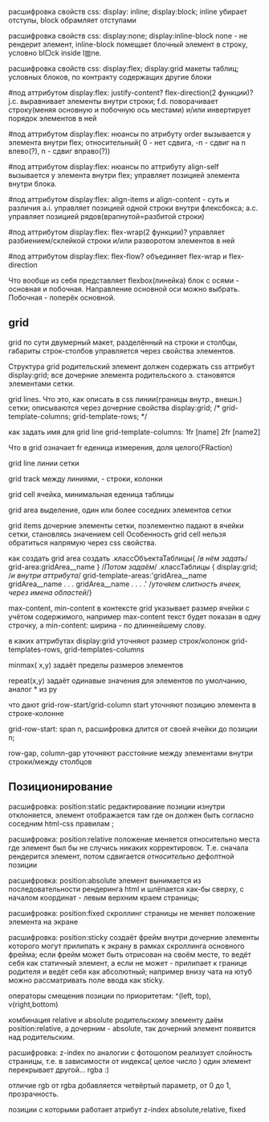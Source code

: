 расшифровка свойств сss:
display: inline; display:block;	inline убирает отступы, block обрамляет отступами

расшифровка свойств сss:
display:none; display:inline-block 	none - не рендерит элемент, inline-block помещает блочный элемент в строку, условно bl▢ck inside l▥ne.

расшифровка свойств css:
display:flex; display:grid	макеты таблиц; условных блоков, по контракту содержащих другие блоки

#под аттрибутом display:flex:
justify-content? flex-direction(2 функции)?	j.c. выравнивает элементы внутри строки; f.d. поворачивает строку(меняя основную и побочную ось местами) и/или инвертирует порядок элементов в ней

#под аттрибутом display:flex:
нюансы по атрибуту order	вызывается у элемента внутри flex; относительный( 0 - нет сдвига, -n - сдвиг на n влево(?), n - сдвиг вправо(?))

#под аттрибутом display:flex:
нюансы по аттрибуту align-self	вызывается у элемента внутри flex; управляет позицией элемента внутри блока. 

#под аттрибутом display:flex:
align-items и align-content - суть и различия	a.i. управляет позицией одной строки внутри флексбокса; a.c. управляет позицией рядов(врапнутой=разбитой строки)

#под аттрибутом display:flex:
flex-wrap(2 функции)?	управляет разбиением/склейкой строки и/или разворотом элементов в ней

#под аттрибутом display:flex:
flex-flow?	объединяет flex-wrap и flex-direction

Что вообще из себя представляет flexbox(линейка)	блок с осями - основная и побочная. Направление основной оси можно выбрать. Побочная - поперёк основной.

## grid

grid по сути 	двумерный макет, разделённый на строки и столбцы, габариты строк-столбов управляется через свойства элементов.

Структура grid	родительский элемент должен содержать css аттрибут display:grid; все дочерние элемента родительского э. становятся элементами сетки.

grid lines. Что это, как описать в css	линии(границы внутр., внешн.) сетки; описываются через дочерние свойства display:grid; /* grid-template-columns; grid-template-rows; */

как задать имя для grid line	grid-template-columns: 1fr [name] 2fr [name2]

Что в grid означает fr	еденица измерения, доля целого(FRaction)

grid line	линии сетки

grid track	между линиями, - строки, колонки

grid cell	ячейка, минимальная еденица таблицы

grid area	выделение, один или более соседних элементов сетки

grid items	дочерние элементы сетки, поэлементно падают в ячейки сетки, становлясь значением cell
Особенность grid cell 	нельзя обратиться напрямую через css свойства.

как создать grid area 	создать .классОбъектаТаблицы{ /*в нём задать*/ grid-area:gridArea__name }
/*Потом задаём*/ .классТаблицы { display:grid; 
/*и внутри аттрибута*/ 
grid-template-areas:'gridArea__name gridArea__name . . .
gridArea__name . . . .' 
/*уточяем слитность ячеек, через имена областей*/}

max-content, min-content в контексте grid	указывает размер ячейки с учётом содержимого, например max-сontent текст будет показан в одну строчку, а min-content: ширина - по длиннейшему слову.

в каких аттрибутах display:grid  уточняют размер строк/колонок	grid-templates-rows, grid-templates-columns

minmax( x,y) 	задаёт пределы размеров элементов

repeat(x,y)	задаёт одинавые значения для элементов по умолчанию, аналог * из py

что дают grid-row-start/grid-column start	уточняют позицию элемента в строке-колонне

grid-row-start: span n, расшифровка	длится от своей ячейки до позиции n;

row-gap, column-gap	уточняют расстояние между элементами внутри строки/между столбцов

## Позиционирование


расшифровка:
position:static	редактирование позиции изнутри отклоняется, элемент отображается там где он должен быть согласно соседним html-сss правилам ;

расшифровка:
position:relative 	положение меняется относительно места где элемент был бы не случись никаких корректировок. Т.е. сначала рендерится элемент, потом сдвигается _относительно_ дефолтной позиции

расшифровка:
position:absolute	элемент вынимается из последовательности рендеринга html и шлёпается как-бы сверху, с началом координат - левым верхним краем страницы;

расшифровка:
position:fixed	скроллинг страницы не меняет положение элемента на экране

расшифровка:
position:sticky	создаёт фрейм внутри дочерние элементы которого могут прилипать к экрану в рамках скроллинга основного фрейма; если фрейм может быть отрисован на своём месте, то ведёт себя как статичный элемент, а если не может - прилипает к границе родителя и ведёт себя как абсолютный; например внизу чата на ютуб можно рассматривать поле ввода как sticky.

операторы смещения позиции по приоритетам: ^(left, top), v(right,bottom)

комбинация relative и absolute	родительскому элементу даём position:relative, а дочерним - absolute, так дочерний элемент появится над родительским.

расшифровка:
z-index	по аналогии с фотошопом реализует слойность страницы, т.е. в зависимости от индекса( целое число ) один элемент перекрывает другой... rgba :)

отличие rgb от rgba 	добавляется четвёртый параметр, от 0 до 1, прозрачность.


позиции с которыми работает атрибут z-index 	absolute,relative, fixed



